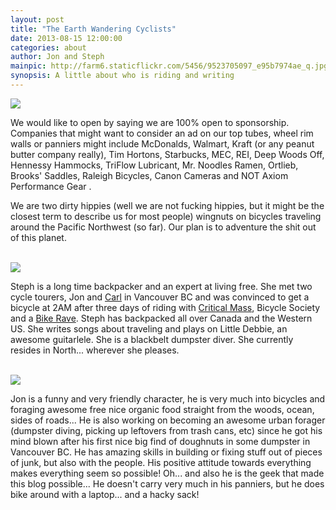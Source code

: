 ```yaml
---
layout: post
title: "The Earth Wandering Cyclists"
date: 2013-08-15 12:00:00
categories: about
author: Jon and Steph
mainpic: http://farm6.staticflickr.com/5456/9523705097_e95b7974ae_q.jpg
synopsis: A little about who is riding and writing
---
```


<img class="photo-left img-responsive" src="{{ page.mainpic }}" />

We would like to open by saying we are 100% open to sponsorship.  Companies that might want to consider an ad on our top tubes, wheel rim walls or panniers might include McDonalds, Walmart, Kraft (or any peanut butter company really), Tim Hortons, Starbucks, MEC, REI, Deep Woods Off, Hennessy Hammocks, TriFlow Lubricant, Mr. Noodles Ramen, Ortlieb, Brooks' Saddles, Raleigh Bicycles, Canon Cameras and NOT Axiom Performance Gear .

We are two dirty hippies (well we are not fucking hippies, but it might be the closest term to describe us for most people) wingnuts on bicycles traveling around the Pacific Northwest (so far). Our plan is to adventure the shit out of this planet.

<br style="clear: both;" />

<img class="photo-right img-responsive" src="http://farm8.staticflickr.com/7359/9526514996_d56c61ceb2.jpg" />

<span class="big-start">Steph</span> is a long time backpacker and an expert at living free.  She met two cycle tourers, Jon and <a href="http://wandermu.de/">Carl</a> in Vancouver BC and was convinced to get a bicycle at 2AM after three days of riding with <a href="http://vancouvercm.blogspot.ca/">Critical Mass</a>, Bicycle Society and a <a href="http://bikerave.ca/">Bike Rave</a>.  Steph has backpacked all over Canada and the Western US.  She writes songs about traveling and plays on Little Debbie, an awesome guitarlele.  She is a blackbelt dumpster diver.  She currently resides in North... wherever she pleases.

<br style="clear: both;" />

<img class="photo-right img-responsive" src="http://farm6.staticflickr.com/5522/9565698076_2147632820_n.jpg" />

<span class="big-start">Jon</span> is a funny and very friendly character, he is very much into bicycles and foraging awesome free nice organic food straight from the woods, ocean, sides of roads... He is also working on becoming an awesome urban forager (dumpster diving, picking up leftovers from trash cans, etc) since he got his mind blown after his first nice big find of doughnuts in some dumpster in Vancouver BC. He has amazing skills in building or fixing stuff out of pieces of junk, but also with the people. His positive attitude towards everything makes everything seem so possible! Oh... and also he is the geek that made this blog possible... He doesn't carry very much in his panniers, but he does bike around with a laptop... and a hacky sack! 



